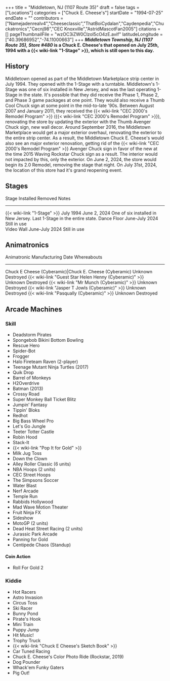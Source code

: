 +++
title = "Middletown, NJ (1107 Route 35)"
draft = false
tags = ["Locations"]
categories = ["Chuck E. Cheese's"]
startDate = "1994-07-25"
endDate = ""
contributors = ["Namejadenrealv4","Cheeseclassic","ThatBoiCydalan","Caydenpedia","Chuckatronics","Cecnj98","CEC Knoxville","AstridMascotFan2005"]
citations = []
pageThumbnailFile = "wzOC3iZW0Clzol5cO4zE.avif"
latitudeLongitude = ["40.39686952","-74.11000663"]
+++
***Middletown Township, NJ (1107 Route 35), Store #480* is a Chuck E. Cheese's that opened on July 25th, 1994 with a {{< wiki-link "1-Stage" >}}, which is still open to this day.**

## History

Middletown opened as part of the Middletown Marketplace strip center in July 1994. They opened with the 1-Stage with a turntable. Middletown's 1-Stage was one of six installed in New Jersey, and was the last operating 1-Stage in the state. It's possible that they did receive the Phase 1, Phase 2, and Phase 3 game packages at one point. They would also receive a Thumb Cool Chuck sign at some point in the mid-to-late '90s. Between August 2007 and January 2011, they received the {{< wiki-link "CEC 2000's Remodel Program" >}} ({{< wiki-link "CEC 2000's Remodel Program" >}}), renovating the store by updating the exterior with the Thumb Avenger Chuck sign, new wall decor. Around September 2016, the Middletown Marketplace would get a major exterior overhaul, renovating the exterior to the entire strip center. As a result, the Middletown Chuck E. Cheese's would also see an major exterior renovation, getting rid of the {{< wiki-link "CEC 2000's Remodel Program" >}} Avenger Chuck sign in favor of the new at the time 2015 Waving Rockstar Chuck sign as a result. The interior would not impacted by this, only the exterior. On June 2, 2024, the store would begin its 2.0 Remodel, removing the stage that night.
On July 31st, 2024, the location of this store had it's grand reopening event.

## Stages

  Stage                             Installed        Removed        Notes
  --------------------------------- ---------------- -------------- -----------------------------------------------------------------------
  {{< wiki-link "1-Stage" >}}   July 1994        June 2, 2024   One of six installed in New Jersey. Last 1-Stage in the entire state.
  Dance Floor                       June-July 2024   Still in use   
  Video Wall                        June-July 2024   Still in use   

## Animatronics

  Animatronic                                                  Manufacturing Date   Whereabouts
  ------------------------------------------------------------ -------------------- -------------
  Chuck E Cheese (Cyberamic)|Chuck E. Cheese (Cyberamic)      Unknown              Destroyed
  {{< wiki-link "Guest Star Helen Henny (Cyberamic)" >}}   Unknown              Destroyed
  {{< wiki-link "Mr Munch (Cyberamic)" >}}                 Unknown              Destroyed
  {{< wiki-link "Jasper T Jowls (Cyberamic)" >}}           Unknown              Destroyed
  {{< wiki-link "Pasqually (Cyberamic)" >}}                Unknown              Destroyed

## Arcade Machines

### Skill

- Deadstorm Pirates
- Spongebob Bikini Bottom Bowling
- Rescue Hero
- Spider-Bot
- Frogger
- Halo Fireteam Raven (2-player)
- Teenage Mutant Ninja Turtles (2017)
- Quik Drop
- Barrel of Monkeys
- H2Overdrive
- Batman (2013)
- Crossy Road
- Super Monkey Ball Ticket Blitz
- Jumpin' Fantasy
- Tippin' Bloks
- Redhot
- Big Bass Wheel Pro
- Let's Go Jungle
- Teeter Totter Castle
- Robin Hood
- Stack-It
- {{< wiki-link "Pop It for Gold" >}}
- Milk Jug Toss
- Down the Clown
- Alley Roller Classic (6 units)
- NBA Hoops (2 units)
- CEC Street Hoops
- The Simpsons Soccer
- Water Blast
- Nerf Arcade
- Temple Run
- Rabbids Hollywood
- Mad Wave Motion Theater
- Fruit Ninja FX
- Sideshow
- MotoGP (2 units)
- Dead Heat Street Racing (2 units)
- Jurassic Park Arcade
- Panning for Gold
- Centipede Chaos (Standup)

#### Coin Action

- Roll For Gold 2

### Kiddie

- Hot Racers
- Astro Invasion
- Circus Toss
- Ski Racer
- Bunny Pond
- Pirate's Hook
- Mini Train
- Puppy Jump
- Hit Music!
- Trophy Truck
- {{< wiki-link "Chuck E Cheese's Sketch Book" >}}
- Car Tuned Racing
- Chuck E. Cheese's Color Photo Ride (Rockstar, 2019)
- Dog Pounder
- Whack'em Funky Gaters
- Pig Out!
